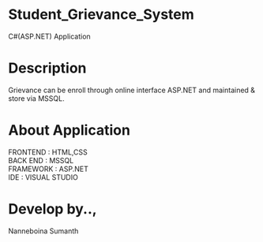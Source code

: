 # Student_Grievance_System
C#(ASP.NET) Application

# Description 
Grievance can be enroll through online interface ASP.NET and maintained & store via MSSQL.

# About Application
FRONTEND	:	HTML,CSS<br />
BACK END	:	MSSQL<br />
FRAMEWORK : ASP.NET<br />
IDE       : VISUAL STUDIO<br />

# Develop by..,
Nanneboina Sumanth

